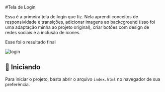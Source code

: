 #Tela de Login


Essa é a primeira tela de login que fiz. Nela aprendi conceitos de responsividade e transições, adicionar imagens ao backcground (isso foi uma adaptação minha ao projeto original),
criar botôes com design de redes sociais e a inclusão de icones.


Esse foi o resultado final

![login](https://user-images.githubusercontent.com/88012938/130004675-2579b594-b696-48ab-9fd7-96a81595c3fb.png)



## 🚀 Iniciando

Para iniciar o projeto, basta abrir o arquivo `index.html` no navegador de sua preferência.
